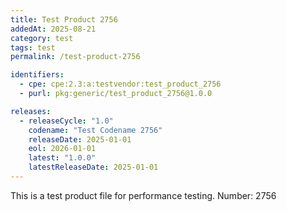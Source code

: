 ```yaml
---
title: Test Product 2756
addedAt: 2025-08-21
category: test
tags: test
permalink: /test-product-2756

identifiers:
  - cpe: cpe:2.3:a:testvendor:test_product_2756
  - purl: pkg:generic/test_product_2756@1.0.0

releases:
  - releaseCycle: "1.0"
    codename: "Test Codename 2756"
    releaseDate: 2025-01-01
    eol: 2026-01-01
    latest: "1.0.0"
    latestReleaseDate: 2025-01-01
---
```


This is a test product file for performance testing. Number: 2756
